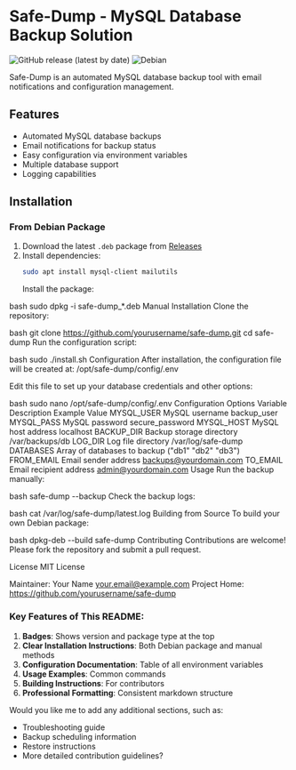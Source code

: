 # Safe-Dump - MySQL Database Backup Solution

![GitHub release (latest by date)](https://img.shields.io/github/v/release/yourusername/safe-dump)
![Debian](https://img.shields.io/badge/Debian-DEB%20package-blue)

Safe-Dump is an automated MySQL database backup tool with email notifications and configuration management.

## Features

- Automated MySQL database backups
- Email notifications for backup status
- Easy configuration via environment variables
- Multiple database support
- Logging capabilities

## Installation

### From Debian Package

1. Download the latest `.deb` package from [Releases](https://github.com/yourusername/safe-dump/releases)
2. Install dependencies:
   ```bash
   sudo apt install mysql-client mailutils
   ```
   Install the package:

bash
sudo dpkg -i safe-dump_*.deb
Manual Installation
Clone the repository:

bash
git clone https://github.com/yourusername/safe-dump.git
cd safe-dump
Run the configuration script:

bash
sudo ./install.sh
Configuration
After installation, the configuration file will be created at:
/opt/safe-dump/config/.env

Edit this file to set up your database credentials and other options:

bash
sudo nano /opt/safe-dump/config/.env
Configuration Options
Variable	Description	Example Value
MYSQL_USER	MySQL username	backup_user
MYSQL_PASS	MySQL password	secure_password
MYSQL_HOST	MySQL host address	localhost
BACKUP_DIR	Backup storage directory	/var/backups/db
LOG_DIR	Log file directory	/var/log/safe-dump
DATABASES	Array of databases to backup	("db1" "db2" "db3")
FROM_EMAIL	Email sender address	backups@yourdomain.com
TO_EMAIL	Email recipient address	admin@yourdomain.com
Usage
Run the backup manually:

bash
safe-dump --backup
Check the backup logs:

bash
cat /var/log/safe-dump/latest.log
Building from Source
To build your own Debian package:

bash
dpkg-deb --build safe-dump
Contributing
Contributions are welcome! Please fork the repository and submit a pull request.

License
MIT License

Maintainer: Your Name your.email@example.com
Project Home: https://github.com/yourusername/safe-dump


### Key Features of This README:

1. **Badges**: Shows version and package type at the top
2. **Clear Installation Instructions**: Both Debian package and manual methods
3. **Configuration Documentation**: Table of all environment variables
4. **Usage Examples**: Common commands
5. **Building Instructions**: For contributors
6. **Professional Formatting**: Consistent markdown structure

Would you like me to add any additional sections, such as:
- Troubleshooting guide
- Backup scheduling information
- Restore instructions
- More detailed contribution guidelines?
